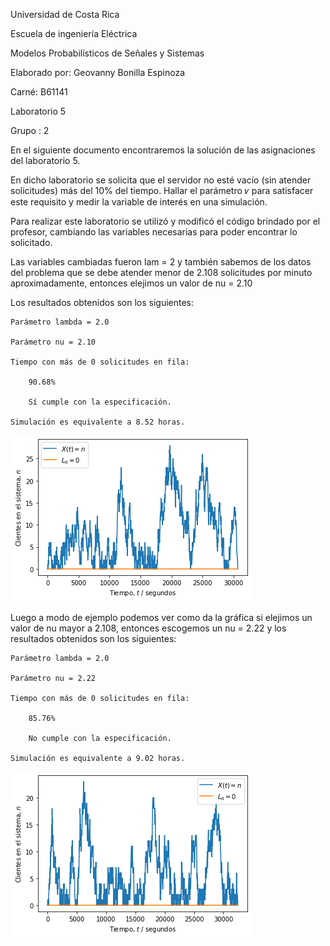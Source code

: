 Universidad de Costa Rica

Escuela de ingeniería Eléctrica

Modelos Probabilísticos de Señales y Sistemas

Elaborado por: Geovanny Bonilla Espinoza

Carné: B61141

Laboratorio 5

Grupo : 2

En el siguiente documento encontraremos la solución de las asignaciones del laboratorio 5.

En dicho laboratorio se solicita que el servidor no esté vacío (sin atender solicitudes) más del 10% del tiempo. Hallar el parámetro  𝜈  para satisfacer este requisito y medir la variable de interés en una simulación.

Para realizar este laboratorio se utilizó y modificó el código brindado por el profesor, cambiando las variables necesarias para poder encontrar lo solicitado.

Las variables cambiadas fueron lam = 2 y también sabemos de los datos del problema que se debe atender menor de 2.108 solicitudes por minuto aproximadamente, entonces elejimos un valor de nu = 2.10

Los resultados obtenidos son los siguientes:

	Parámetro lambda = 2.0

	Parámetro nu = 2.10

	Tiempo con más de 0 solicitudes en fila:

	 	90.68%
   
	 	Sí cumple con la especificación.
   
	Simulación es equivalente a 8.52 horas.
	
	
![GitHub](/1.png)


Luego a modo de ejemplo podemos ver como da la gráfica si elejimos un valor de nu mayor a 2.108, entonces escogemos un nu = 2.22 y los resultados obtenidos son los siguientes:

	Parámetro lambda = 2.0

	Parámetro nu = 2.22

	Tiempo con más de 0 solicitudes en fila:

	 	85.76%
   
	 	No cumple con la especificación.
   
	Simulación es equivalente a 9.02 horas.
	

![GitHub](/2.png)
